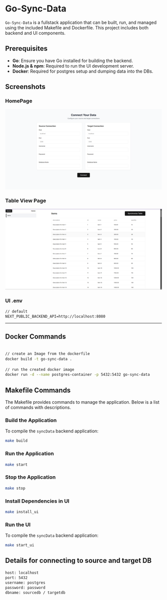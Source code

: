 # Go-Sync-Data

`Go-Sync-Data` is a fullstack application that can be built, run, and managed using the included Makefile and Dockerfile. This project includes both backend and UI components.

## Prerequisites

- **Go**: Ensure you have Go installed for building the backend.
- **Node.js & npm**: Required to run the UI development server.
- **Docker**: Required for postgres setup and dumping data into the DBs.

## Screenshots

### HomePage
![Home](./assets/home.png)

### Table View Page
![Table View Page](./assets/table-view.png)

### UI .env
```
// default
NEXT_PUBLIC_BACKEND_API=http://localhost:8080
```

---

## Docker Commands
```sh

// create an Image from the dockerfile
docker build -t go-sync-data .

// run the created docker image 
docker run -d --name postgres-container -p 5432:5432 go-sync-data

```


## Makefile Commands

The Makefile provides commands to manage the application. Below is a list of commands with descriptions.

### Build the Application

To compile the `syncData` backend application:

```bash
make build
```


### Run the Application


```bash
make start
```

### Stop the Application


```bash
make stop
```

### Install Dependencies in UI

```bash
make install_ui
```

### Run the UI

To compile the `syncData` backend application:

```bash
make start_ui
```

## Details for connecting to source and target DB
```
host: localhost
port: 5432
username: postgres
password: password
dbname: sourcedb / targetdb
```